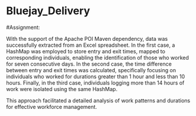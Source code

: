 # Bluejay_Delivery




#Assignment: 

   With the support of the Apache POI Maven dependency, data was successfully extracted from an Excel spreadsheet. In the first case, a HashMap was employed to store entry and exit times, mapped to corresponding individuals, enabling the identification of those who worked for seven consecutive days. In the second case, the time difference between entry and exit times was calculated, specifically focusing on individuals who worked for durations greater than 1 hour and less than 10 hours. Finally, in the third case, individuals logging more than 14 hours of work were isolated using the same HashMap.

   This approach facilitated a detailed analysis of work patterns and durations for effective workforce management.
